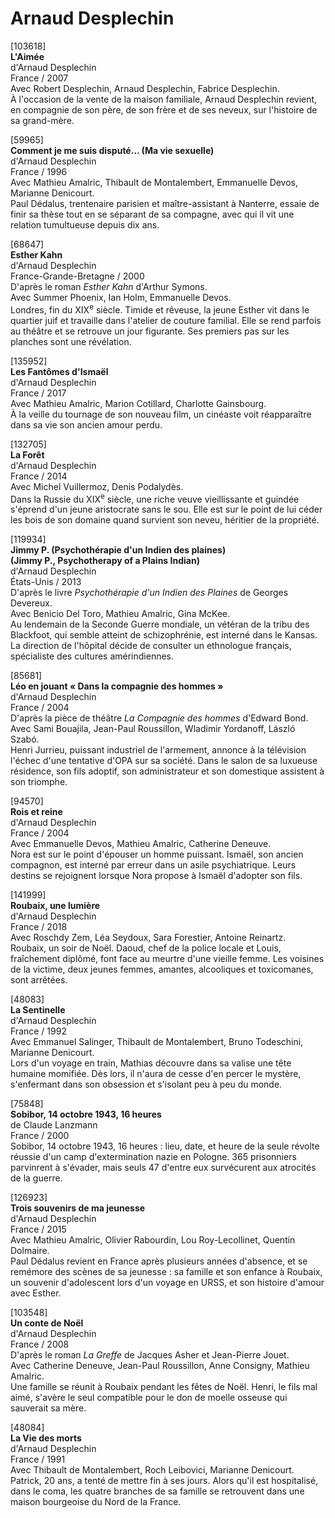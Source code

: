 # Arnaud Desplechin

[103618]  
**L'Aimée**  
d'Arnaud Desplechin  
France / 2007  
Avec Robert Desplechin, Arnaud Desplechin, Fabrice Desplechin.  
À l'occasion de la vente de la maison familiale, Arnaud Desplechin revient, en compagnie de son père, de son frère et de ses neveux, sur l'histoire de sa grand-mère.

[59965]  
**Comment je me suis disputé... (Ma vie sexuelle)**  
d'Arnaud Desplechin  
France / 1996  
Avec Mathieu Amalric, Thibault de Montalembert, Emmanuelle Devos, Marianne Denicourt.  
Paul Dédalus, trentenaire parisien et maître-assistant à Nanterre, essaie de finir sa thèse tout en se séparant de sa compagne, avec qui il vit une relation tumultueuse depuis dix ans.

[68647]  
**Esther Kahn**  
d'Arnaud Desplechin  
France-Grande-Bretagne / 2000  
D'après le roman _Esther Kahn_ d'Arthur Symons.  
Avec Summer Phoenix, Ian Holm, Emmanuelle Devos.  
Londres, fin du XIX<sup>e</sup> siècle. Timide et rêveuse, la jeune Esther vit dans le quartier juif et travaille dans l'atelier de couture familial. Elle se rend parfois au théâtre et se retrouve un jour figurante. Ses premiers pas sur les planches sont une révélation.

[135952]  
**Les Fantômes d'Ismaël**  
d'Arnaud Desplechin  
France / 2017  
Avec Mathieu Amalric, Marion Cotillard, Charlotte Gainsbourg.  
À la veille du tournage de son nouveau film, un cinéaste voit réapparaître dans sa vie son ancien amour perdu.

[132705]  
**La Forêt**  
d'Arnaud Desplechin  
France / 2014  
Avec Michel Vuillermoz, Denis Podalydès.  
Dans la Russie du XIX<sup>e</sup> siècle, une riche veuve vieillissante et guindée s'éprend d'un jeune aristocrate sans le sou. Elle est sur le point de lui céder les bois de son domaine quand survient son neveu, héritier de la propriété.

[119934]  
**Jimmy P. (Psychothérapie d'un Indien des plaines)**  
**(Jimmy P., Psychotherapy of a Plains Indian)**  
d'Arnaud Desplechin  
États-Unis / 2013  
D'après le livre _Psychothérapie d'un Indien des Plaines_ de Georges Devereux.  
Avec Benicio Del Toro, Mathieu Amalric, Gina McKee.  
Au lendemain de la Seconde Guerre mondiale, un vétéran de la tribu des Blackfoot, qui semble atteint de schizophrénie, est interné dans le Kansas. La direction de l'hôpital décide de consulter un ethnologue français, spécialiste des cultures amérindiennes.

[85681]  
**Léo en jouant « Dans la compagnie des hommes »**  
d'Arnaud Desplechin  
France / 2004  
D'après la pièce de théâtre _La Compagnie des hommes_ d'Edward Bond.  
Avec Sami Bouajila, Jean-Paul Roussillon, Wladimir Yordanoff, László Szabó.  
Henri Jurrieu, puissant industriel de l'armement, annonce à la télévision l'échec d'une tentative d'OPA sur sa société. Dans le salon de sa luxueuse résidence, son fils adoptif, son administrateur et son domestique assistent à son triomphe.

[94570]  
**Rois et reine**  
d'Arnaud Desplechin  
France / 2004  
Avec Emmanuelle Devos, Mathieu Amalric, Catherine Deneuve.  
Nora est sur le point d'épouser un homme puissant. Ismaël, son ancien compagnon, est interné par erreur dans un asile psychiatrique. Leurs destins se rejoignent lorsque Nora propose à Ismaël d'adopter son fils.

[141999]  
**Roubaix, une lumière**  
d'Arnaud Desplechin  
France / 2018  
Avec Roschdy Zem, Léa Seydoux, Sara Forestier, Antoine Reinartz.  
Roubaix, un soir de Noël. Daoud, chef de la police locale et Louis, fraîchement diplômé, font face au meurtre d'une vieille femme. Les voisines de la victime, deux jeunes femmes, amantes, alcooliques et toxicomanes, sont arrêtées.

[48083]  
**La Sentinelle**  
d'Arnaud Desplechin  
France / 1992  
Avec Emmanuel Salinger, Thibault de Montalembert, Bruno Todeschini, Marianne Denicourt.  
Lors d'un voyage en train, Mathias découvre dans sa valise une tête humaine momifiée. Dès lors, il n'aura de cesse d'en percer le mystère, s'enfermant dans son obsession et s'isolant peu à peu du monde.

[75848]  
**Sobibor, 14 octobre 1943, 16 heures**  
de Claude Lanzmann  
France / 2000  
Sobibor, 14 octobre 1943, 16 heures : lieu, date, et heure de la seule révolte réussie d'un camp d'extermination nazie en Pologne. 365 prisonniers parvinrent à s'évader, mais seuls 47 d'entre eux survécurent aux atrocités de la guerre.

[126923]  
**Trois souvenirs de ma jeunesse**  
d'Arnaud Desplechin  
France / 2015  
Avec Mathieu Amalric, Olivier Rabourdin, Lou Roy-Lecollinet, Quentin Dolmaire.  
Paul Dédalus revient en France après plusieurs années d'absence, et se remémore des scènes de sa jeunesse : sa famille et son enfance à Roubaix, un souvenir d'adolescent lors d'un voyage en URSS, et son histoire d'amour avec Esther.

[103548]  
**Un conte de Noël**  
d'Arnaud Desplechin  
France / 2008  
D'après le roman _La Greffe_ de Jacques Asher et Jean-Pierre Jouet.  
Avec Catherine Deneuve, Jean-Paul Roussillon, Anne Consigny, Mathieu Amalric.  
Une famille se réunit à Roubaix pendant les fêtes de Noël. Henri, le fils mal aimé, s'avère le seul compatible pour le don de moelle osseuse qui sauverait sa mère.

[48084]  
**La Vie des morts**  
d'Arnaud Desplechin  
France / 1991  
Avec Thibault de Montalembert, Roch Leibovici, Marianne Denicourt.  
Patrick, 20 ans, a tenté de mettre fin à ses jours. Alors qu'il est hospitalisé, dans le coma, les quatre branches de sa famille se retrouvent dans une maison bourgeoise du Nord de la France.

